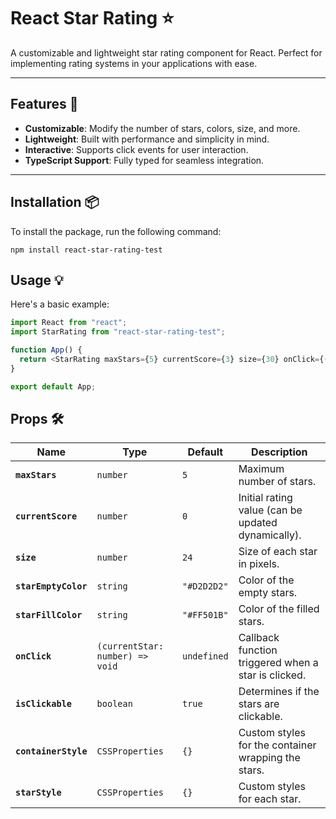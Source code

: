 # React Star Rating ⭐️

A customizable and lightweight star rating component for React. Perfect for implementing rating systems in your applications with ease.

---

## Features 🚀

- **Customizable**: Modify the number of stars, colors, size, and more.
- **Lightweight**: Built with performance and simplicity in mind.
- **Interactive**: Supports click events for user interaction.
- **TypeScript Support**: Fully typed for seamless integration.

---

## Installation 📦

To install the package, run the following command:

```tsx
npm install react-star-rating-test
```

## Usage 💡

Here's a basic example:

```ts
import React from "react";
import StarRating from "react-star-rating-test";

function App() {
  return <StarRating maxStars={5} currentScore={3} size={30} onClick={(rating) => console.log(`Rated: ${rating}`)} />;
}

export default App;
```

## Props 🛠️

| Name                 | Type                            | Default     | Description                                         |
| -------------------- | ------------------------------- | ----------- | --------------------------------------------------- |
| **`maxStars`**       | `number`                        | `5`         | Maximum number of stars.                            |
| **`currentScore`**   | `number`                        | `0`         | Initial rating value (can be updated dynamically).  |
| **`size`**           | `number`                        | `24`        | Size of each star in pixels.                        |
| **`starEmptyColor`** | `string`                        | `"#D2D2D2"` | Color of the empty stars.                           |
| **`starFillColor`**  | `string`                        | `"#FF501B"` | Color of the filled stars.                          |
| **`onClick`**        | `(currentStar: number) => void` | `undefined` | Callback function triggered when a star is clicked. |
| **`isClickable`**    | `boolean`                       | `true`      | Determines if the stars are clickable.              |
| **`containerStyle`** | `CSSProperties`                 | `{}`        | Custom styles for the container wrapping the stars. |
| **`starStyle`**      | `CSSProperties`                 | `{}`        | Custom styles for each star.                        |

